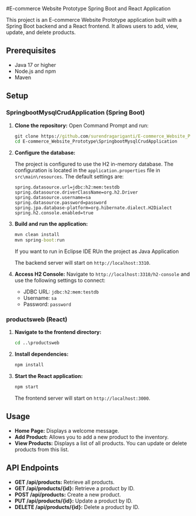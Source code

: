 #E-commerce Website Prototype Spring Boot and React Application

This project is an E-commerce Website Prototype application built with a Spring Boot backend and a React frontend. It allows users to add, view, update, and delete products.

## Prerequisites

- Java 17 or higher
- Node.js and npm
- Maven

## Setup

### SpringbootMysqlCrudApplication (Spring Boot)

1. **Clone the repository:**
    Open Command Prompt and run:
    ```cmd
    git clone https://github.com/surendragariganti/E-commerce_Website_Prototype
    cd E-commerce_Website_Prototype\SpringbootMysqlCrudApplication
    ```

2. **Configure the database:**

    The project is configured to use the H2 in-memory database. The configuration is located in the `application.properties` file in `src\main\resources`. The default settings are:
    ```properties
    spring.datasource.url=jdbc:h2:mem:testdb
    spring.datasource.driverClassName=org.h2.Driver
    spring.datasource.username=sa
    spring.datasource.password=password
    spring.jpa.database-platform=org.hibernate.dialect.H2Dialect
    spring.h2.console.enabled=true
    ```

3. **Build and run the application:**
    ```cmd
    mvn clean install
    mvn spring-boot:run
    ```
    If you want to run in Eclipse IDE RUn the project as Java Application

    The backend server will start on `http://localhost:3310`.

4. **Access H2 Console:**
    Navigate to `http://localhost:3310/h2-console` and use the following settings to connect:
    - JDBC URL: `jdbc:h2:mem:testdb`
    - Username: `sa`
    - Password: `password`

### productsweb (React)

1. **Navigate to the frontend directory:**
    ```cmd
    cd ..\productsweb
    ```

2. **Install dependencies:**
    ```cmd
    npm install
    ```

3. **Start the React application:**
    ```cmd
    npm start
    ```

    The frontend server will start on `http://localhost:3000`.

## Usage

- **Home Page:** Displays a welcome message.
- **Add Product:** Allows you to add a new product to the inventory.
- **View Products:** Displays a list of all products. You can update or delete products from this list.

## API Endpoints

- **GET /api/products:** Retrieve all products.
- **GET /api/products/{id}:** Retrieve a product by ID.
- **POST /api/products:** Create a new product.
- **PUT /api/products/{id}:** Update a product by ID.
- **DELETE /api/products/{id}:** Delete a product by ID.

